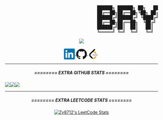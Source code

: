 <pre>
                                    ██████╗ ██████╗ ██╗   ██╗ █████╗ ███╗   ██╗    ██╗     ██╗
                                    ██╔══██╗██╔══██╗╚██╗ ██╔╝██╔══██╗████╗  ██║    ██║     ██║
                                    ██████╔╝██████╔╝ ╚████╔╝ ███████║██╔██╗ ██║    ██║     ██║
                                    ██╔══██╗██╔══██╗  ╚██╔╝  ██╔══██║██║╚██╗██║    ██║     ██║
                                    ██████╔╝██║  ██║   ██║   ██║  ██║██║ ╚████║    ███████╗██║
                                    ╚═════╝ ╚═╝  ╚═╝   ╚═╝   ╚═╝  ╚═╝╚═╝  ╚═══╝    ╚══════╝╚═╝
</pre>
<p align="center">
<a href="https://github.com/Zy8712">
   <!-- <img src="https://github-stats-alpha.vercel.app/api?username=Zy8712&cc=010101&tc=37BCF6&ic=fff&bc=0000&count_private=true"> -->
   <img src="https://github-stats-alpha.vercel.app/api?username=Zy8712&cc=1a1b27&tc=70a5fd&ic=bf91f3&bc=1a1b27&count_private=true">
</p>
<p align="center">
<a href="https://www.linkedin.com/in/bryan-li-a15437250/">
  <img align="center" alt="Bryan Li | LinkedIn" width="36px" src="https://raw.githubusercontent.com/Zy8712/Zy8712/master/assets/LinkedIn_logo_initials.png" />
</a>
<a href="https://github.com/Zy8712">
  <img align="center" alt="Bryan Li | GitHub" width="36px" src="https://raw.githubusercontent.com/Zy8712/Zy8712/master/assets/GitHub-Mark_cropped.jpg" />
</a>
<a href="https://leetcode.com/Zy8712/">
  <img align="center" alt="Bryan Li | LeetCode" width="36px" src="https://raw.githubusercontent.com/Zy8712/Zy8712/master/assets/LeetCode_logo_black.png" />
</a>
</p>
    
<hr>

<h5 align="center"> ======== EXTRA GITHUB STATS ======== </h5>
<div align="center"; style="display: flex; flex-direction: row;">
 <img class="img" src="http://github-profile-summary-cards.vercel.app/api/cards/profile-details?username=Zy8712&theme=tokyonight" />

 <img class="img" src="http://github-profile-summary-cards.vercel.app/api/cards/repos-per-language?username=Zy8712&theme=tokyonight" />
 <img class="img" src="http://github-profile-summary-cards.vercel.app/api/cards/most-commit-language?username=Zy8712&theme=tokyonight" />
</div>

<hr>
<h5 align="center"> ======== EXTRA LEETCODE STATS ======== </h5>
<p align="center">
 <a href="https://leetcode.com/Zy8712/" target="_blank">
    <img title="Zy8712's LeetCode Stats" alt="Zy8712's LeetCode Stats" src="https://leetcard.jacoblin.cool/Zy8712?theme=unicorn&font=Paprika&ext=activity" />
  </a>
</p>

